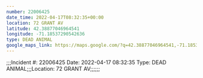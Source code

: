 ```yaml
---
number: 22006425
date_time: 2022-04-17T08:32:35+00:00
location: 72 GRANT AV
latitude: 42.38877046964541
longitude: -71.18537290542636
type: DEAD ANIMAL
google_maps_link: https://maps.google.com/?q=42.38877046964541,-71.18537290542636
---
```


;;;Incident #: 22006425   Date: 2022-04-17 08:32:35   Type: DEAD ANIMAL;;;Location: 72 GRANT AV;;;;;;
